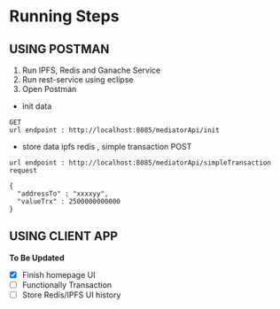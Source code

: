 # Running Steps

## USING POSTMAN
1. Run IPFS, Redis and Ganache Service
2. Run rest-service using eclipse
3. Open Postman

- init data
```
GET
url endpoint : http://localhost:8085/mediatorApi/init
```

- store data ipfs redis , simple transaction
POST
```
url endpoint : http://localhost:8085/mediatorApi/simpleTransaction
request

{
  "addressTo" : "xxxxyy",
  "valueTrx" : 2500000000000
}
```


## USING CLIENT APP
**To Be Updated**
- [x] Finish homepage UI
- [ ] Functionally Transaction
- [ ] Store Redis/IPFS UI history